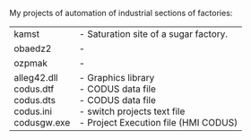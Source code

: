 <p>
My projects of automation of industrial sections of factories:
</p>

<table>
<tr><td> kamst   </td><td> - Saturation site of a sugar factory.</td></tr>
<tr><td> obaedz2 </td><td> - </td></tr>
<tr><td> ozpmak  </td><td> - </td></tr>
<tr><td> 
         alleg42.dll  <br>
         codus.dtf    <br>
         codus.dts    <br>
         codus.ini    <br>
         codusgw.exe  <br>
</td><td>
        - Graphics library                   <br>
        - CODUS data file                    <br>
        - CODUS data file                    <br>
        - switch projects text file          <br>
        - Project Execution file (HMI CODUS) <br>
</td></tr>
</table>
  
